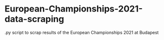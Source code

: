 # European-Championships-2021-data-scraping
.py script to scrap results of the European Championships 2021 at Budapest 
